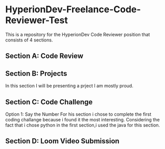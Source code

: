 # HyperionDev-Freelance-Code-Reviewer-Test

This is a repository for the HyperionDev Code Reviewer position that consists of 4 sections.

## Section A: Code Review

## Section B: Projects

In this section I will be presenting a prject I am mostly proud.

## Section C: Code Challenge

Option 1: Say the Number
For his section i chose to complete the first coding challange because i found it the most interesting.
Considering the fact that i chose python in the first section,i used the java for this section. 

## Section D: Loom Video Submission
